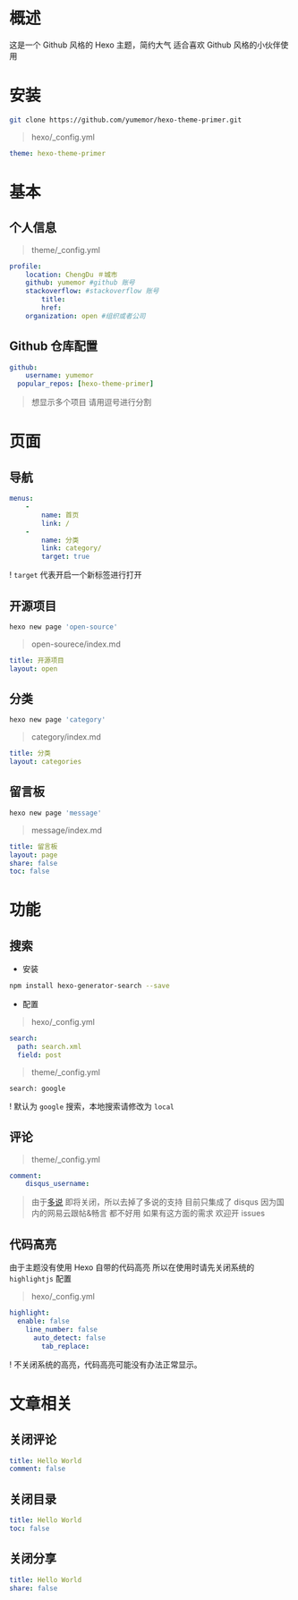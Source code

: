 # 概述

这是一个 Github 风格的 Hexo 主题，简约大气 适合喜欢 Github 风格的小伙伴使用

# 安装

``` bash
git clone https://github.com/yumemor/hexo-theme-primer.git
```

> hexo/_config.yml

``` yaml
theme: hexo-theme-primer
```

# 基本
## 个人信息

> theme/_config.yml

```yaml
profile:
	location: ChengDu ＃城市
	github: yumemor #github 账号
	stackoverflow: #stackoverflow 账号
		title: 
		href: 
	organization: open #组织或者公司
```

## Github 仓库配置

``` yaml
github: 
	username: yumemor
  popular_repos: [hexo-theme-primer]
```

> 想显示多个项目 请用逗号进行分割

# 页面
## 导航

``` yaml
menus:
	- 
		name: 首页
		link: /
	- 
		name: 分类
		link: category/
		target: true
```
! `target` 代表开启一个新标签进行打开

## 开源项目

``` bash
hexo new page 'open-source'
```

> open-sourece/index.md

``` yaml
title: 开源项目
layout: open
```

## 分类

``` bash
hexo new page 'category'
```

> category/index.md

``` yaml
title: 分类
layout: categories
```

## 留言板

``` bash
hexo new page 'message'
```

> message/index.md

``` yaml
title: 留言板
layout: page
share: false
toc: false
```

# 功能

## 搜索

- 安装

``` bash
npm install hexo-generator-search --save
```

- 配置

> hexo/_config.yml

``` yaml
search:
  path: search.xml
  field: post
```

> theme/_config.yml

```
search: google
```
! 默认为 `google` 搜索，本地搜索请修改为 `local`

## 评论
> theme/_config.yml

```yaml
comment:
	disqus_username: 
```

> 由于[多说](http://dev.duoshuo.com/threads/58d1169ae293b89a20c57241) 即将关闭，所以去掉了多说的支持 目前只集成了 disqus 因为国内的网易云跟帖&畅言 都不好用 如果有这方面的需求 欢迎开 issues

## 代码高亮

由于主题没有使用 Hexo 自带的代码高亮 所以在使用时请先关闭系统的 `highlightjs` 配置

> hexo/_config.yml

``` yaml
highlight:
  enable: false
    line_number: false
      auto_detect: false
        tab_replace:
```

! 不关闭系统的高亮，代码高亮可能没有办法正常显示。


# 文章相关
## 关闭评论

``` yaml
title: Hello World
comment: false
```

## 关闭目录

``` yaml
title: Hello World
toc: false
```

## 关闭分享

``` yaml
title: Hello World
share: false
```


